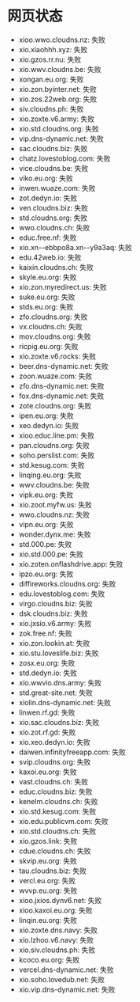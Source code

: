 # 网页状态
- xioo.wwo.cloudns.nz: 失败
- xio.xiaohhh.xyz: 失败
- xio.gzos.rr.nu: 失败
- xio.wwv.cloudns.be: 失败
- xongan.eu.org: 失败
- xio.zon.byinter.net: 失败
- xio.zos.22web.org: 失败
- siv.cloudns.ph: 失败
- xio.zoxte.v6.army: 失败
- xio.std.cloudns.org: 失败
- vip.dns-dynamic.net: 失败
- sac.cloudns.biz: 失败
- chatz.lovestoblog.com: 失败
- vice.cloudns.be: 失败
- viko.eu.org: 失败
- inwen.wuaze.com: 失败
- zot.dedyn.io: 失败
- ven.cloudns.biz: 失败
- std.cloudns.org: 失败
- wwo.cloudns.ch: 失败
- educ.free.nf: 失败
- xio.xn--ebbpo8a.xn--y9a3aq: 失败
- edu.42web.io: 失败
- kaixin.cloudns.ch: 失败
- skyle.eu.org: 失败
- xio.zon.myredirect.us: 失败
- suke.eu.org: 失败
- stds.eu.org: 失败
- zfo.cloudns.org: 失败
- vx.cloudns.ch: 失败
- mov.cloudns.org: 失败
- ricpig.eu.org: 失败
- xio.zoxte.v6.rocks: 失败
- beer.dns-dynamic.net: 失败
- zoon.wuaze.com: 失败
- zfo.dns-dynamic.net: 失败
- fox.dns-dynamic.net: 失败
- zote.cloudns.org: 失败
- ipen.eu.org: 失败
- xeo.dedyn.io: 失败
- xioo.educ.line.pm: 失败
- pan.cloudns.org: 失败
- soho.perslist.com: 失败
- std.kesug.com: 失败
- linqing.eu.org: 失败
- wwv.cloudns.be: 失败
- vipk.eu.org: 失败
- xio.zoot.myfw.us: 失败
- wwo.cloudns.nz: 失败
- vipn.eu.org: 失败
- wonder.dynx.me: 失败
- std.000.pe: 失败
- xio.std.000.pe: 失败
- xio.zoten.onflashdrive.app: 失败
- ipzo.eu.org: 失败
- diffireworks.cloudns.org: 失败
- edu.lovestoblog.com: 失败
- virgo.cloudns.biz: 失败
- dsk.cloudns.biz: 失败
- xio.jxsio.v6.army: 失败
- zok.free.nf: 失败
- xio.zon.lookin.at: 失败
- xio.stu.loveslife.biz: 失败
- zosx.eu.org: 失败
- std.dedyn.io: 失败
- xio.wwvio.dns.army: 失败
- std.great-site.net: 失败
- xiolin.dns-dynamic.net: 失败
- linwen.rf.gd: 失败
- xio.sac.cloudns.biz: 失败
- xio.zot.rf.gd: 失败
- xio.xeo.dedyn.io: 失败
- daiwen.infinityfreeapp.com: 失败
- svip.cloudns.org: 失败
- kaxoi.eu.org: 失败
- vast.cloudns.ch: 失败
- educ.cloudns.biz: 失败
- kenelm.cloudns.ch: 失败
- xio.std.kesug.com: 失败
- xio.edu.publicvm.com: 失败
- xio.std.cloudns.ch: 失败
- xio.gzos.link: 失败
- cdue.cloudns.ch: 失败
- skvip.eu.org: 失败
- tau.cloudns.biz: 失败
- vercl.eu.org: 失败
- wvvp.eu.org: 失败
- xioo.jxios.dynv6.net: 失败
- xioo.kaxoi.eu.org: 失败
- linqin.eu.org: 失败
- xio.zoxte.dns.navy: 失败
- xio.lzhoo.v6.navy: 失败
- xio.siv.cloudns.ph: 失败
- kcoco.eu.org: 失败
- vercel.dns-dynamic.net: 失败
- xio.soho.lovedub.net: 失败
- xio.vip.dns-dynamic.net: 失败
